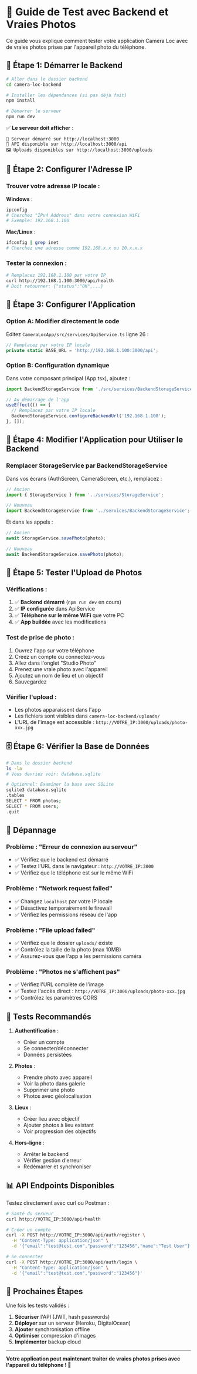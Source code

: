 # 📱 Guide de Test avec Backend et Vraies Photos

Ce guide vous explique comment tester votre application Camera Loc avec de vraies photos prises par l'appareil photo du téléphone.

## 🚀 Étape 1: Démarrer le Backend

```bash
# Aller dans le dossier backend
cd camera-loc-backend

# Installer les dépendances (si pas déjà fait)
npm install

# Démarrer le serveur
npm run dev
```

✅ **Le serveur doit afficher** :
```
🚀 Serveur démarré sur http://localhost:3000
📱 API disponible sur http://localhost:3000/api
🖼️ Uploads disponibles sur http://localhost:3000/uploads
```

## 🔧 Étape 2: Configurer l'Adresse IP

### **Trouver votre adresse IP locale** :

**Windows** :
```bash
ipconfig
# Cherchez "IPv4 Address" dans votre connexion WiFi
# Exemple: 192.168.1.100
```

**Mac/Linux** :
```bash
ifconfig | grep inet
# Cherchez une adresse comme 192.168.x.x ou 10.x.x.x
```

### **Tester la connexion** :
```bash
# Remplacez 192.168.1.100 par votre IP
curl http://192.168.1.100:3000/api/health
# Doit retourner: {"status":"OK",...}
```

## 📱 Étape 3: Configurer l'Application

### **Option A: Modifier directement le code**

Éditez `CameraLocApp/src/services/ApiService.ts` ligne 26 :
```typescript
// Remplacez par votre IP locale
private static BASE_URL = 'http://192.168.1.100:3000/api';
```

### **Option B: Configuration dynamique**

Dans votre composant principal (App.tsx), ajoutez :
```typescript
import BackendStorageService from './src/services/BackendStorageService';

// Au démarrage de l'app
useEffect(() => {
  // Remplacez par votre IP locale
  BackendStorageService.configureBackendUrl('192.168.1.100');
}, []);
```

## 🔄 Étape 4: Modifier l'Application pour Utiliser le Backend

### **Remplacer StorageService par BackendStorageService**

Dans vos écrans (AuthScreen, CameraScreen, etc.), remplacez :
```typescript
// Ancien
import { StorageService } from '../services/StorageService';

// Nouveau  
import BackendStorageService from '../services/BackendStorageService';
```

Et dans les appels :
```typescript
// Ancien
await StorageService.savePhoto(photo);

// Nouveau
await BackendStorageService.savePhoto(photo);
```

## 📸 Étape 5: Tester l'Upload de Photos

### **Vérifications** :
1. ✅ **Backend démarré** (`npm run dev` en cours)
2. ✅ **IP configurée** dans ApiService
3. ✅ **Téléphone sur le même WiFi** que votre PC
4. ✅ **App buildée** avec les modifications

### **Test de prise de photo** :
1. Ouvrez l'app sur votre téléphone
2. Créez un compte ou connectez-vous
3. Allez dans l'onglet "Studio Photo"
4. Prenez une vraie photo avec l'appareil
5. Ajoutez un nom de lieu et un objectif
6. Sauvegardez

### **Vérifier l'upload** :
- Les photos apparaissent dans l'app
- Les fichiers sont visibles dans `camera-loc-backend/uploads/`
- L'URL de l'image est accessible : `http://VOTRE_IP:3000/uploads/photo-xxx.jpg`

## 🗄️ Étape 6: Vérifier la Base de Données

```bash
# Dans le dossier backend
ls -la
# Vous devriez voir: database.sqlite

# Optionnel: Examiner la base avec SQLite
sqlite3 database.sqlite
.tables
SELECT * FROM photos;
SELECT * FROM users;
.quit
```

## 🐛 Dépannage

### **Problème : "Erreur de connexion au serveur"**
- ✅ Vérifiez que le backend est démarré
- ✅ Testez l'URL dans le navigateur : `http://VOTRE_IP:3000`
- ✅ Vérifiez que le téléphone est sur le même WiFi

### **Problème : "Network request failed"**
- ✅ Changez `localhost` par votre IP locale
- ✅ Désactivez temporairement le firewall
- ✅ Vérifiez les permissions réseau de l'app

### **Problème : "File upload failed"**
- ✅ Vérifiez que le dossier `uploads/` existe
- ✅ Contrôlez la taille de la photo (max 10MB)
- ✅ Assurez-vous que l'app a les permissions caméra

### **Problème : "Photos ne s'affichent pas"**
- ✅ Vérifiez l'URL complète de l'image
- ✅ Testez l'accès direct : `http://VOTRE_IP:3000/uploads/photo-xxx.jpg`
- ✅ Contrôlez les paramètres CORS

## 🎯 Tests Recommandés

1. **Authentification** :
   - Créer un compte
   - Se connecter/déconnecter
   - Données persistées

2. **Photos** :
   - Prendre photo avec appareil
   - Voir la photo dans galerie
   - Supprimer une photo
   - Photos avec géolocalisation

3. **Lieux** :
   - Créer lieu avec objectif
   - Ajouter photos à lieu existant
   - Voir progression des objectifs

4. **Hors-ligne** :
   - Arrêter le backend
   - Vérifier gestion d'erreur
   - Redémarrer et synchroniser

## 📊 API Endpoints Disponibles

Testez directement avec curl ou Postman :

```bash
# Santé du serveur
curl http://VOTRE_IP:3000/api/health

# Créer un compte
curl -X POST http://VOTRE_IP:3000/api/auth/register \
  -H "Content-Type: application/json" \
  -d '{"email":"test@test.com","password":"123456","name":"Test User"}'

# Se connecter
curl -X POST http://VOTRE_IP:3000/api/auth/login \
  -H "Content-Type: application/json" \
  -d '{"email":"test@test.com","password":"123456"}'
```

## 🚀 Prochaines Étapes

Une fois les tests validés :
1. **Sécuriser** l'API (JWT, hash passwords)
2. **Déployer** sur un serveur (Heroku, DigitalOcean)
3. **Ajouter** synchronisation offline
4. **Optimiser** compression d'images
5. **Implémenter** backup cloud

---

**Votre application peut maintenant traiter de vraies photos prises avec l'appareil du téléphone ! 📸**
